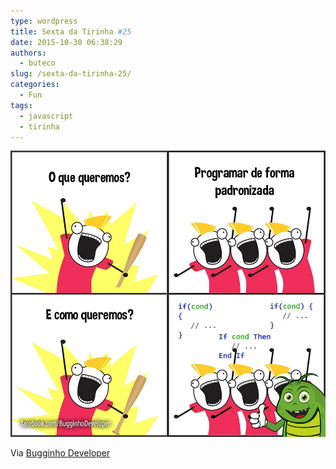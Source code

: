 ```yaml
---
type: wordpress
title: Sexta da Tirinha #25
date: 2015-10-30 06:38:29
authors:
  - buteco
slug: /sexta-da-tirinha-25/
categories:
  - Fun
tags:
  - javascript
  - tirinha
---
```


<img class="aligncenter" src="/images/wp-content/uploads/2015/10/padroes.png" alt="Padrões" />

Via <a href="https://www.facebook.com/BugginhoDeveloper" target="_blank">Bugginho Developer</a>